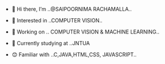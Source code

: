 - 👋 Hi there, I’m ..@SAIPOORNIMA RACHAMALLA..
- 👀 Interested in ..COMPUTER VISION..
- 🌱 Working on .. COMPUTER VISION & MACHINE LEARNING..
 - :office: Currently studying at ..JNTUA

- :blush: Familiar with ..C,JAVA,HTML,CSS, JAVASCRIPT..


              
<!---
saiRachamalla/saiRachamalla is a ✨ special ✨ repository because its `README.md` (this file) appears on your GitHub profile.
You can click the Preview link to take a look at your changes.
--->
